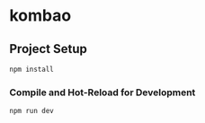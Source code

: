 # kombao

## Project Setup

```sh
npm install
```

### Compile and Hot-Reload for Development

```sh
npm run dev
```
